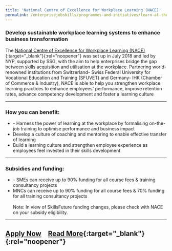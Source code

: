 ```yaml
---
title: 'National Centre of Excellence for Workplace Learning (NACE)'
permalink: /enterprisejobskills/programmes-and-initiatives/learn-at-the-workplace/national-centre-of-excellence-for-workplace-learning--nace-/
---
```


### Develop sustainable workplace learning systems to enhance business transformation

The [National Centre of Excellence for Workplace Learning (NACE)](https://www.nyp.edu.sg/nace){:target="_blank"}{:rel="noopener"} was set up in July 2018 and led by NYP, supported by SSG, with the aim to help enterprises bridge the gap between skills acquisition and utilisation at the workplace. Partnering world-renowned institutions from Switzerland- Swiss Federal University for Vocational Education and Training (SFUVET) and Germany- IHK (Chamber of Commerce & Industry), NACE is able to help you strengthen workplace learning practices to enhance employees' performance, improve retention rates, advance competency development and foster a learning culture

---

### How you can benefit:

<ul><li>- Harness the power of learning at the workplace by formalising on-the-job training to optimise performance and business impact<br></li><li>Develop a culture of coaching and mentoring to enable effective transfer of learning<br></li><li>Build a learning culture and strengthen employee experience as employees feel invested in their skills development</li></ul>

---

### Subsidies and funding:

<ul><li>- SMEs can receive up to 90% funding for all course fees & training consultancy projects<br></li><li>MNCs can receive up to 90% funding for all course fees & 70% funding for all training consultancy projects<br><br>Note: In view of SkillsFuture funding changes, please check with NACE on your subsidy eligibility.</li></ul>

---

<a class="btn" href="https://www.nace.edu.sg/contact-us/" target="_blank" rel="noopener">Apply Now</a>&emsp;[Read More](https://www.nace.edu.sg/){:target="_blank"}{:rel="noopener"}
---

